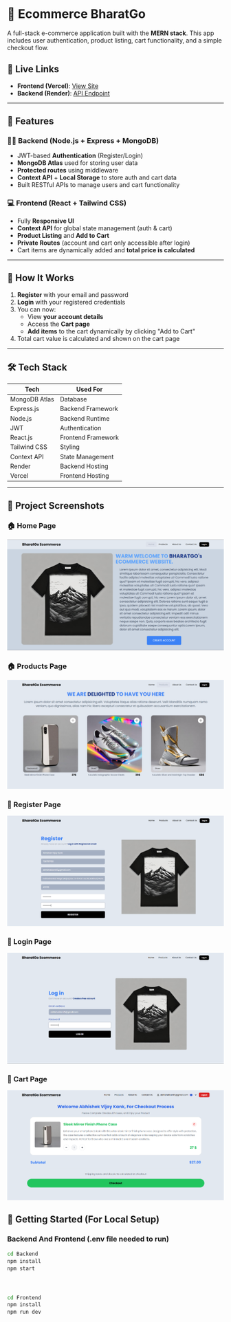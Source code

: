 # 🛒 Ecommerce BharatGo

A full-stack e-commerce application built with the **MERN stack**. This app includes user authentication, product listing, cart functionality, and a simple checkout flow.

## 🔗 Live Links

- **Frontend (Vercel)**: [View Site](https://ecommerce-bharatgo.vercel.app/)
- **Backend (Render)**: [API Endpoint](https://ecommerce-bharatgo.onrender.com)

---

## 📌 Features

### 👨‍💻 Backend (Node.js + Express + MongoDB)
- JWT-based **Authentication** (Register/Login)
- **MongoDB Atlas** used for storing user data
- **Protected routes** using middleware
- **Context API** + **Local Storage** to store auth and cart data
- Built RESTful APIs to manage users and cart functionality

### 💻 Frontend (React + Tailwind CSS)
- Fully **Responsive UI**
- **Context API** for global state management (auth & cart)
- **Product Listing** and **Add to Cart**
- **Private Routes** (account and cart only accessible after login)
- Cart items are dynamically added and **total price is calculated**

---

## 🔐 How It Works

1. **Register** with your email and password
2. **Login** with your registered credentials
3. You can now:
   - View **your account details**
   - Access the **Cart page**
   - **Add items** to the cart dynamically by clicking "Add to Cart"
4. Total cart value is calculated and shown on the cart page

---

## 🛠️ Tech Stack

| Tech         | Used For           |
|--------------|--------------------|
| MongoDB Atlas | Database            |
| Express.js   | Backend Framework  |
| Node.js      | Backend Runtime    |
| JWT          | Authentication     |
| React.js     | Frontend Framework |
| Tailwind CSS | Styling            |
| Context API  | State Management   |
| Render       | Backend Hosting    |
| Vercel       | Frontend Hosting   |

---

## 📂 Project Screenshots

### 🏠 Home Page
![Home](./Frontend/screenshots/Screenshot2025-04-11125727.png)

### 🏠 Products Page
![Home](./Frontend/screenshots/Screenshot2025-04-11125757.png)

### 🔐 Register Page
![Register](./Frontend/screenshots/Screenshot2025-04-11125912.png)

### 🔐 Login Page
![Login](./Frontend/screenshots/Screenshot2025-04-11130028.png)

### 🛒 Cart Page
![Cart](./Frontend/screenshots/Screenshot2025-04-11130248.png)




## 🚀 Getting Started (For Local Setup)

### Backend And Frontend (.env file needed to run)
```bash
cd Backend
npm install
npm start



cd Frontend
npm install
npm run dev




